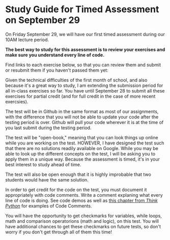 # Study Guide for Timed Assessment on September 29

On Friday September 29, we will have our first timed assessment during our 10AM lecture period. 

<strong>The best way to study for this assessment is to review your exercises and make sure you understand every line of code.</strong>

Find links to each exercise below, so that you can review them and submit or resubmit them if you haven't passed them yet: 




Given the technical difficulties of the first month of school, and also because it's a great way to study, I am extending the submission period for all in-class exercises so far. You have until September 28 to submit all these exercises for partial credit (and for full credit in the case of more recent exercsies).

The test will be in Github in the same format as most of our assignments, with the difference that you will not be able to update your code after the testing period is over. Github will pull your code wherever it is at the time of you last submit during the testing period. 

The test will be "open-book," meaning that you can look things up online while you are working on the test. HOWEVER, I have designed the test such that there are no solutions readily available on Google. While you may be able to look up the different concepts on the test, I will be asking you to apply them in a unique way. Because the assessment is timed, it's in your best interest to study ahead of time. 

The test will also be open enough that it is highly improbable that two students would have the same solution. 

In order to get credit for the code on the test, you must document it appropriately with code comments. Write a comment explaning what every line of code is doing. See code demos as well as [this chapter from <em>Think Python</em>](https://greenteapress.com/thinkpython2/html/thinkpython2003.html#sec22) for examples of Code Comments.

You will have the opportunity to get checkmarks for variables, while loops, math and comparison operatorions (math and logic), on this test. You will have additional chances to get these checkmarks on future tests, so don't worry if you don't get through all of them this time! 